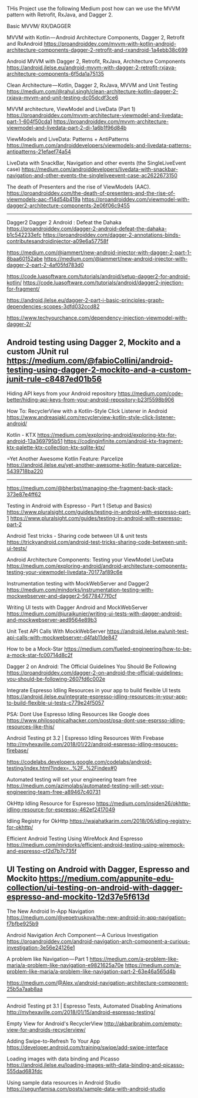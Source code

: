 THis Project use the following Medium post
how can we use the MVVM pattern with Retrofit, RxJava, and Dagger 2.

Basic MVVM/ RX/DAGGER

MVVM with Kotlin — Android Architecture Components, Dagger 2, Retrofit and RxAndroid
https://proandroiddev.com/mvvm-with-kotlin-android-architecture-components-dagger-2-retrofit-and-rxandroid-1a4ebb38c699

Android MVVM with Dagger 2, Retrofit, RxJava, Architecture Components
https://android.jlelse.eu/android-mvvm-with-dagger-2-retrofit-rxjava-architecture-components-6f5da1a75135

Clean Architecture — Kotlin, Dagger 2, RxJava, MVVM and Unit Testing
https://medium.com/@rahul.singh/clean-architecture-kotlin-dagger-2-rxjava-mvvm-and-unit-testing-dc05dcdf3ce6

MVVM architecture, ViewModel and LiveData (Part 1)
https://proandroiddev.com/mvvm-architecture-viewmodel-and-livedata-part-1-604f50cda1
https://proandroiddev.com/mvvm-architecture-viewmodel-and-livedata-part-2-di-1a6b1f96d84b

ViewModels and LiveData: Patterns + AntiPatterns
https://medium.com/androiddevelopers/viewmodels-and-livedata-patterns-antipatterns-21efaef74a54

LiveData with SnackBar, Navigation and other events (the SingleLiveEvent case)
https://medium.com/androiddevelopers/livedata-with-snackbar-navigation-and-other-events-the-singleliveevent-case-ac2622673150

The death of Presenters and the rise of ViewModels (AAC).
https://proandroiddev.com/the-death-of-presenters-and-the-rise-of-viewmodels-aac-f14d54b419a
https://proandroiddev.com/viewmodel-with-dagger2-architecture-components-2e06f06c9455


-------------------------------------------------
Dagger2
Dagger 2 Android : Defeat the Dahaka
https://proandroiddev.com/dagger-2-android-defeat-the-dahaka-b1c542233efc
https://proandroiddev.com/dagger-2-annotations-binds-contributesandroidinjector-a09e6a57758f

https://medium.com/@iammert/new-android-injector-with-dagger-2-part-1-8baa60152abe
https://medium.com/@iammert/new-android-injector-with-dagger-2-part-2-4af05fd783d0

https://code.luasoftware.com/tutorials/android/setup-dagger2-for-android-kotlin/
https://code.luasoftware.com/tutorials/android/dagger2-injection-for-fragment/

https://android.jlelse.eu/dagger-2-part-i-basic-principles-graph-dependencies-scopes-3dfd032ccd82

https://www.techyourchance.com/dependency-injection-viewmodel-with-dagger-2/

Android testing using Dagger 2, Mockito and a custom JUnit rul
https://medium.com/@fabioCollini/android-testing-using-dagger-2-mockito-and-a-custom-junit-rule-c8487ed01b56
-------------------------------------------------
Hiding API keys from your Android repository
https://medium.com/code-better/hiding-api-keys-from-your-android-repository-b23f5598b906

How To: RecyclerView with a Kotlin-Style Click Listener in Android
https://www.andreasjakl.com/recyclerview-kotlin-style-click-listener-android/

Kotlin - KTX
https://medium.com/exploring-android/exploring-ktx-for-android-13a369795b51
https://codinginfinite.com/android-ktx-fragment-ktx-palette-ktx-collection-ktx-sqlite-ktx/

=Yet Another Awesome Kotlin Feature: Parcelize
https://android.jlelse.eu/yet-another-awesome-kotlin-feature-parcelize-5439718ba220

-------------------------
https://medium.com/@bherbst/managing-the-fragment-back-stack-373e87e4ff62

Testing in Android with Espresso - Part 1 (Setup and Basics)
https://www.pluralsight.com/guides/testing-in-android-with-espresso-part-1
https://www.pluralsight.com/guides/testing-in-android-with-espresso-part-2

Android Test tricks - Sharing code between UI & unit tests
https://trickyandroid.com/android-test-tricks-sharing-code-between-unit-ui-tests/

Android Architecture Components: Testing your ViewModel LiveData
https://medium.com/exploring-android/android-architecture-components-testing-your-viewmodel-livedata-70177af89c6e

Instrumentation testing with MockWebServer and Dagger2
https://medium.com/mindorks/instrumentation-testing-with-mockwebserver-and-dagger2-56778477f0cf

Writing UI tests with Dagger Android and MockWebServer
https://medium.com/@jurajkunier/writing-ui-tests-with-dagger-android-and-mockwebserver-aed9564e89b3

Unit Test API Calls With MockWebServer
https://android.jlelse.eu/unit-test-api-calls-with-mockwebserver-d4fab11de847

How to be a Mock-Star
https://medium.com/fueled-engineering/how-to-be-a-mock-star-fc00714d8c2f

Dagger 2 on Android: The Official Guidelines You Should Be Following
https://proandroiddev.com/dagger-2-on-android-the-official-guidelines-you-should-be-following-2607fd6c002e

Integrate Espresso Idling Resources in your app to build flexible UI tests
https://android.jlelse.eu/integrate-espresso-idling-resources-in-your-app-to-build-flexible-ui-tests-c779e24f5057
        
PSA: Dont Use Espresso Idling Resources like Google does
https://www.philosophicalhacker.com/post/psa-dont-use-esprsso-idling-resources-like-this/

Android Testing pt 3.2 | Espresso Idling Resources With Firebase
http://myhexaville.com/2018/01/22/android-espresso-idling-resouces-firebase/

https://codelabs.developers.google.com/codelabs/android-testing/index.html?index=..%2F..%2Findex#0

Automated testing will set your engineering team free
https://medium.com/azimolabs/automated-testing-will-set-your-engineering-team-free-a89467c40731

OkHttp Idling Resource for Espresso
https://medium.com/insiden26/okhttp-idling-resource-for-espresso-462ef2417049

Idling Registry for OkHttp
https://wajahatkarim.com/2018/06/idling-registry-for-okhttp/

Efficient Android Testing Using WireMock And Espresso
https://medium.com/mindorks/efficient-android-testing-using-wiremock-and-espresso-cf2d7b7c735f

UI Testing on Android with Dagger, Espresso and Mockito
https://medium.com/appunite-edu-collection/ui-testing-on-android-with-dagger-espresso-and-mockito-12d37e5f613d
-------------------------
The New Android In-App Navigation
https://medium.com/@vepetruskova/the-new-android-in-app-navigation-f7bfbe925b9

Android Navigation Arch Component — A Curious Investigation
https://proandroiddev.com/android-navigation-arch-component-a-curious-investigation-3e56e24126e1

A problem like Navigation — Part 1
https://medium.com/a-problem-like-maria/a-problem-like-navigation-e9821625a70e
https://medium.com/a-problem-like-maria/a-problem-like-navigation-part-2-63e46a565d4b

https://medium.com/@Alex.v/android-navigation-architecture-component-25b5a7aab8aa

------------------------
Android Testing pt 3.1 | Espresso Tests, Automated Disabling Animations
http://myhexaville.com/2018/01/15/android-espresso-testing/

Empty View for Android's RecyclerView
http://akbaribrahim.com/empty-view-for-androids-recyclerview/

Adding Swipe-to-Refresh To Your App
https://developer.android.com/training/swipe/add-swipe-interface

Loading images with data binding and Picasso
https://android.jlelse.eu/loading-images-with-data-binding-and-picasso-555dad683fdc

Using sample data resources in Android Studio
https://segunfamisa.com/posts/sample-data-with-android-studio